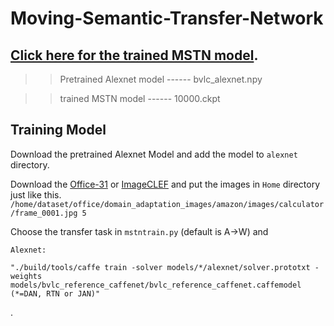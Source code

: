 
# Moving-Semantic-Transfer-Network

## [Click here for the trained MSTN model](https://drive.google.com/drive/folders/1o10GWduF3QI7p55x14YwyYxykjEPi8Jz?usp=sharing).

>>Pretrained Alexnet model    ------ bvlc_alexnet.npy

>>trained MSTN model          ------ 10000.ckpt


## Training Model

Download the pretrained Alexnet Model and add the model to `alexnet` directory.

Download the [Office-31](https://cs.stanford.edu/~jhoffman/domainadapt/#datasets_code) or [ImageCLEF](https://drive.google.com/file/d/0B9kJH0-rJ2uRS3JILThaQXJhQlk/view?usp=sharing) and put the images in `Home` directory just like this.
```/home/dataset/office/domain_adaptation_images/amazon/images/calculator/frame_0001.jpg 5```

Choose the transfer task in `mstntrain.py` (default is A->W) and 

```
Alexnet:

"./build/tools/caffe train -solver models/*/alexnet/solver.prototxt -weights models/bvlc_reference_caffenet/bvlc_reference_caffenet.caffemodel (*=DAN, RTN or JAN)"
```
.

